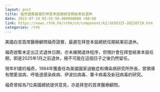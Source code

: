 ```yaml
---
layout: post
title: 福奇證實最遲於拜登本屆總統任期結束前退休
date: 2022-07-19 05:55:50.000000000 +08:00
link: https://news.rthk.hk/rthk/ch/component/k2/1658325-20220719.htm
categories: rthk
---
```


美國白宮首席醫療顧問福奇證實，最遲在拜登本屆總統任期結束前退休。

福奇說暫未定出正式退休日期，亦未展開退休程序，但預計會在拜登結束本屆任期，即是2025年1月之前退休，極不可能在這個日子之後仍然留任。

現年81歲的福奇，1984年獲委任為美國國家過敏症和傳染病研究所所長，曾領導有關愛滋病、呼吸道感染疾病、伊波拉病毒、寨卡病毒及新冠病毒的研究。

福奇曾經為7位美國總統提供意見，亦是拜登的首席醫療顧問。
